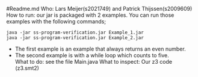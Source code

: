 #Readme.md
Who: Lars Meijer(s2021749) and Patrick Thijssen(s2009609)  
How to run: our jar is packaged with 2 examples. You can run those examples with the following commands;  
```
java -jar ss-program-verification.jar Example_1.jar
java -jar ss-program-verification.jar Example_2.jar
```
  * The first example is an example that always returns an even number.
  * The second example is with a while loop which counts to five.  
What to do: see the file Main.java
What to inspect: Our z3 code (z3.smt2)  